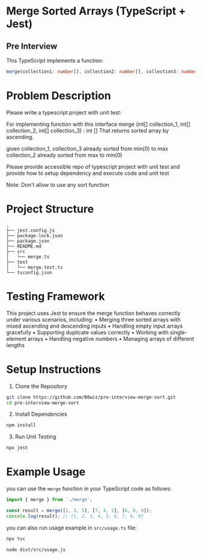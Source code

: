 # Merge Sorted Arrays (TypeScript + Jest)
## Pre Interview
This TypeScript implements a function:

```ts
merge(collection1: number[], collection2: number[], collection3: number[]): number[]
```

# Problem Description
Please write a typescript project with unit test:

For implementing function with this interface
    merge (int[] collection_1, int[] collection_2, int[] collection_3) : int []
That returns sorted array by ascending.

given
     collection_1, collection_3 already sorted from min(0) to max
     collection_2 already sorted from max to min(0)

Please provide accessible repo of typescript project with unit test
and provide how to setup dependency and execute code and unit test

Note: Don't allow to use any sort function

# Project Structure
```
.
├── jest.config.js
├── package-lock.json
├── package.json
├── README.md
├── src
│   └── merge.ts
├── test
│   └── merge.test.ts
└── tsconfig.json
```
# Testing Framework
This project uses Jest to ensure the merge function behaves correctly under various scenarios, including:
	•	Merging three sorted arrays with mixed ascending and descending inputs
	•	Handling empty input arrays gracefully
	•	Supporting duplicate values correctly
	•	Working with single-element arrays
	•	Handling negative numbers
	•	Managing arrays of different lengths

# Setup Instructions
1. Clone the Repository
```bash
git clone https://github.com/B0wiz/pre-interview-merge-sort.git
cd pre-interview-merge-sort
```

2. Install Dependencies
```bash
npm install
``` 

3. Run Unit Testing
```bash
npx jest
```

# Example Usage
you can use the `merge` function in your TypeScript code as follows:
```ts
import { merge } from './merge';

const result = merge([1, 3, 5], [7, 4, 2], [6, 8, 9]);
console.log(result); // [1, 2, 3, 4, 5, 6, 7, 8, 9]
```
you can also run usage example in `src/usage.ts` file:

```bash
npx tsc
```

```bash
node dist/src/usage.js
```
